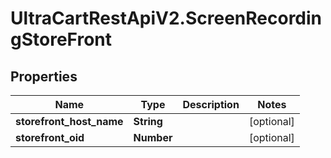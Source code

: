 # UltraCartRestApiV2.ScreenRecordingStoreFront

## Properties

Name | Type | Description | Notes
------------ | ------------- | ------------- | -------------
**storefront_host_name** | **String** |  | [optional] 
**storefront_oid** | **Number** |  | [optional] 


